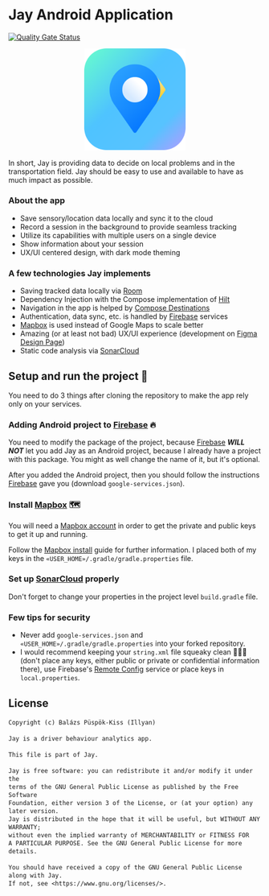 # Jay Android Application

[![Quality Gate Status](https://sonarcloud.io/api/project_badges/measure?project=HLCaptain_jay-android&metric=alert_status)](https://sonarcloud.io/summary/new_code?id=HLCaptain_jay-android)

<p align="center">
<img alt="Jay app's icon" src="assets/JayIcon.png" width="40%"/>
</p>

In short, Jay is providing data to decide on local problems and in the transportation field. Jay should be easy to use and available to have as much impact as possible.

### About the app

- Save sensory/location data locally and sync it to the cloud
- Record a session in the background to provide seamless tracking
- Utilize its capabilities with multiple users on a single device
- Show information about your session
- UX/UI centered design, with dark mode theming

### A few technologies Jay implements

- Saving tracked data locally via [Room]
- Dependency Injection with the Compose implementation of [Hilt]
- Navigation in the app is helped by [Compose Destinations]
- Authentication, data sync, etc. is handled by [Firebase] services
- [Mapbox] is used instead of Google Maps to scale better
- Amazing (or at least not bad) UX/UI experience (development on [Figma Design Page])
- Static code analysis via [SonarCloud]

## Setup and run the project 🏃

You need to do 3 things after cloning the repository to make the app rely only on your services.

### Adding Android project to [Firebase] 🔥

You need to modify the package of the project, because [Firebase] ***WILL NOT*** let you add Jay as an Android project, because I already have a project with this package. You might as well change the name of it, but it's optional.

After you added the Android project, then you should follow the instructions [Firebase] gave you (download `google-services.json`).

### Install [Mapbox] 🗺

You will need a [Mapbox account] in order to get the private and public keys to get it up and running.

Follow the [Mapbox install] guide for further information. I placed both of my keys in the `«USER_HOME»/.gradle/gradle.properties` file.

### Set up [SonarCloud] properly

Don't forget to change your properties in the project
level `build.gradle` file.

### Few tips for security

- Never add `google-services.json` and `«USER_HOME»/.gradle/gradle.properties` into your forked repository.
- I would recommend keeping your `string.xml` file squeaky clean 🧹🧽🧼 (don't place any keys, either public or private or confidential information there), use Firebase's [Remote Config] service or place keys in `local.properties`.

## License

```text
Copyright (c) Balázs Püspök-Kiss (Illyan)

Jay is a driver behaviour analytics app.

This file is part of Jay.

Jay is free software: you can redistribute it and/or modify it under the
terms of the GNU General Public License as published by the Free Software
Foundation, either version 3 of the License, or (at your option) any later version.
Jay is distributed in the hope that it will be useful, but WITHOUT ANY WARRANTY;
without even the implied warranty of MERCHANTABILITY or FITNESS FOR
A PARTICULAR PURPOSE. See the GNU General Public License for more details.

You should have received a copy of the GNU General Public License along with Jay.
If not, see <https://www.gnu.org/licenses/>.
```

[Jetpack Compose]: https://developer.android.com/jetpack/compose

[Room]: https://developer.android.com/jetpack/androidx/releases/room

[Hilt]: https://dagger.dev/hilt/

[Compose Destinations]: https://composedestinations.rafaelcosta.xyz/

[Firebase]: https://firebase.google.com/

[Mapbox]: https://www.mapbox.com/

[ML Kit]: https://developers.google.com/ml-kit

[Figma Design Page]: https://www.figma.com/file/LH7PNtnsibnbDGnAGgTQz0

[SonarCloud]: https://sonarcloud.io/

[MockK]: https://mockk.io/

[RainbowCake]: https://rainbowcake.dev/

[MVVM]: https://developer.android.com/topic/architecture

[Mapbox Install]: https://docs.mapbox.com/android/maps/guides/install/

[Mapbox Account]: https://account.mapbox.com/auth/signup/

[Remote Config]: https://firebase.google.com/docs/remote-config